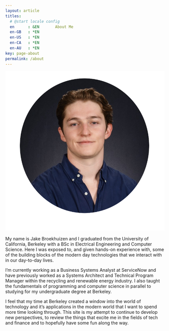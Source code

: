 ```yaml
---
layout: article
titles:
  # @start locale config
  en      : &EN       About Me
  en-GB   : *EN
  en-US   : *EN
  en-CA   : *EN
  en-AU   : *EN
key: page-about
permalink: /about
---
```


<img src="/assets/img/Headshot.png" alt="Image Description" class="about-img">

My name is Jake Broekhuizen and I graduated from the University of California, Berkeley with a BSc in Electrical Engineering and Computer Science. Here I was exposed to, and given hands-on experience with, some of the building blocks of the modern day technologies that we interact with in our day-to-day lives.

I’m currently working as a Business Systems Analyst at ServiceNow and have previously worked as a Systems Architect and Technical Program Manager within the recycling and renewable energy industry. I also taught the fundamentals of programming and computer science in parallel to studying for my undergraduate degree at Berkeley.

I feel that my time at Berkeley created a window into the world of technology and it’s applications in the modern world that I want to spend more time looking through. This site is my attempt to continue to develop new perspectives, to review the things that excite me in the fields of tech and finance and to hopefully have some fun along the way.